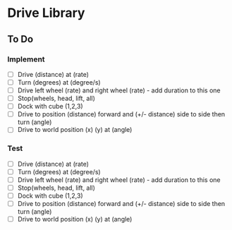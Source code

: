 # Drive Library

## To Do
  ### Implement
   - [ ] Drive (distance) at (rate)
   - [ ] Turn (degrees) at (degree/s)
   - [ ] Drive left wheel (rate) and right wheel (rate) - add duration to this one
   - [ ] Stop(wheels, head, lift, all)
   - [ ] Dock with cube (1,2,3)
   - [ ] Drive to position (distance) forward and (+/- distance) side to side then turn (angle)
   - [ ] Drive to world position (x) (y) at (angle)

  ### Test
   - [ ] Drive (distance) at (rate)
   - [ ] Turn (degrees) at (degree/s)
   - [ ] Drive left wheel (rate) and right wheel (rate) - add duration to this one
   - [ ] Stop(wheels, head, lift, all)
   - [ ] Dock with cube (1,2,3)
   - [ ] Drive to position (distance) forward and (+/- distance) side to side then turn (angle)
   - [ ] Drive to world position (x) (y) at (angle)